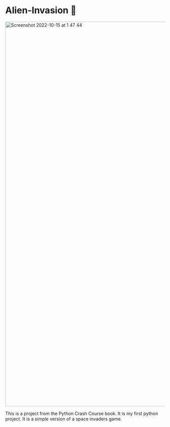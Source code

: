 # Alien-Invasion 👾

<img width="1212" alt="Screenshot 2022-10-15 at 1 47 44" src="https://user-images.githubusercontent.com/86073849/195954580-903528da-2c0a-4e0c-b04d-394d90c179c1.png">

This is a project from the Python Crash Course book. It is my first python project. It is a simple version of a space invaders game.

